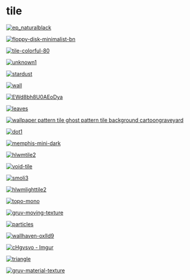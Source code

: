 # tile

<a href="ep_naturalblack.webp"><img alt="ep_naturalblack" src="ep_naturalblack.webp"></a>

<a href="floppy-disk-minimalist-bn.jpg"><img alt="floppy-disk-minimalist-bn" src="floppy-disk-minimalist-bn.jpg"></a>

<a href="tile-colorful-80.png"><img alt="tile-colorful-80" src="tile-colorful-80.png"></a>

<a href="unknown1.png"><img alt="unknown1" src="unknown1.png"></a>

<a href="stardust.png"><img alt="stardust" src="stardust.png"></a>

<a href="wall.png"><img alt="wall" src="wall.png"></a>

<a href="EWd8bh8U0AEoDya.png"><img alt="EWd8bh8U0AEoDya" src="EWd8bh8U0AEoDya.png"></a>

<a href="leaves.webp"><img alt="leaves" src="leaves.webp"></a>

<a href="wallpaper pattern tile ghost pattern tile background cartoongraveyard.jpg"><img alt="wallpaper pattern tile ghost pattern tile background cartoongraveyard" src="wallpaper pattern tile ghost pattern tile background cartoongraveyard.jpg"></a>

<a href="dot1.png"><img alt="dot1" src="dot1.png"></a>

<a href="memphis-mini-dark.webp"><img alt="memphis-mini-dark" src="memphis-mini-dark.webp"></a>

<a href="hlwmtile2.png"><img alt="hlwmtile2" src="hlwmtile2.png"></a>

<a href="void-tile.png"><img alt="void-tile" src="void-tile.png"></a>

<a href="smoli3.png"><img alt="smoli3" src="smoli3.png"></a>

<a href="hlwmlighttile2.png"><img alt="hlwmlighttile2" src="hlwmlighttile2.png"></a>

<a href="topo-mono.png"><img alt="topo-mono" src="topo-mono.png"></a>

<a href="gruv-moving-texture.png"><img alt="gruv-moving-texture" src="gruv-moving-texture.png"></a>

<a href="particles.png"><img alt="particles" src="particles.png"></a>

<a href="wallhaven-oxlld9.png"><img alt="wallhaven-oxlld9" src="wallhaven-oxlld9.png"></a>

<a href="cHgvsvo - Imgur.png"><img alt="cHgvsvo - Imgur" src="cHgvsvo - Imgur.png"></a>

<a href="triangle.png"><img alt="triangle" src="triangle.png"></a>

<a href="gruv-material-texture.png"><img alt="gruv-material-texture" src="gruv-material-texture.png"></a>

